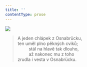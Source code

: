 ```yaml
---
title: ''
contentType: prose
---
```


![](../Images/097.jpg)

> A jeden chlápek z Osnabrücku,  
> ten uměl plno pěkných cviků;  
>          stál na hlavě tak dlouho,  
>          až nakonec mu z toho  
> zrudla i vesta v Osnabrücku.

